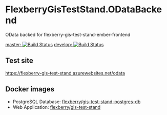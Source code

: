 # FlexberryGisTestStand.ODataBackend

OData backed for flexberry-gis-test-stand-ember-frontend

[master: ![Build Status](https://travis-ci.org/Flexberry/FlexberryGisTestStand.ODataBackend.svg?branch=master)](https://travis-ci.org/Flexberry/FlexberryGisTestStand.ODataBackend)
[develop: ![Build Status](https://travis-ci.org/Flexberry/FlexberryGisTestStand.ODataBackend.svg?branch=develop)](https://travis-ci.org/Flexberry/FlexberryGisTestStand.ODataBackend)

## Test site

<https://flexberry-gis-test-stand.azurewebsites.net/odata>

## Docker images

* PostgreSQL Database: [flexberry/gis-test-stand-postgres-db](https://hub.docker.com/r/flexberry/gis-test-stand-postgres-db/)
* Web Application: [flexberry/gis-test-stand](https://hub.docker.com/r/flexberry/gis-test-stand/)
